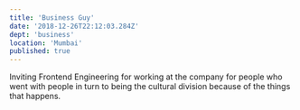 ```yaml
---
title: 'Business Guy'
date: '2018-12-26T22:12:03.284Z'
dept: 'business'
location: 'Mumbai'
published: true
---
```


Inviting Frontend Engineering for working at the company for people who went with people in turn to being the cultural division because of the things that happens.
